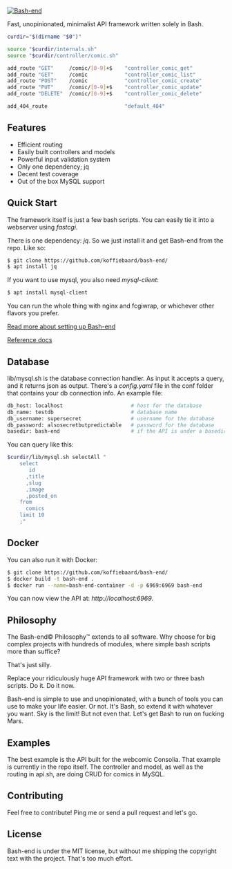 [![Bash-end](https://static.consolia-comic.com/bash-end-underline.png)](http://quax.net/bash-end)

  Fast, unopinionated, minimalist API framework written solely in Bash.

```bash
curdir="$(dirname "$0")"

source "$curdir/internals.sh"
source "$curdir/controller/comic.sh"

add_route "GET"     /comic/[0-9]+$    "controller_comic_get"
add_route "GET"     /comic            "controller_comic_list"
add_route "POST"    /comic            "controller_comic_create"
add_route "PUT"     /comic/[0-9]+$    "controller_comic_update"
add_route "DELETE"  /comic/[0-9]+$    "controller_comic_delete"

add_404_route                         "default_404"
```

## Features

  * Efficient routing
  * Easily built controllers and models
  * Powerful input validation system
  * Only one dependency; jq
  * Decent test coverage
  * Out of the box MySQL support


## Quick Start

The framework itself is just a few bash scripts. You can easily tie it into a webserver using *fastcgi*.

There is one dependency: *jq*. So we just install it and get Bash-end from the repo. Like so:

```bash
$ git clone https://github.com/koffiebaard/bash-end/
$ apt install jq
```


If you want to use mysql, you also need *mysql-client*:

```bash
$ apt install mysql-client
```

You can run the whole thing with nginx and fcgiwrap, or whichever other flavors you prefer.

[Read more about setting up Bash-end](docs/setup.md)

[Reference docs](docs/ref.md)

## Database

lib/mysql.sh is the database connection handler. As input it accepts a query, and it returns json as output. There's a *config.yaml* file in the conf folder that contains your db connection info. An example file:

```bash
db_host: localhost                      # host for the database
db_name: testdb                         # database name
db_username: supersecret                # username for the database
db_password: alsosecretbutpredictable   # password for the database
basedir: bash-end                       # if the API is under a basedir, list it here
```

You can query like this:

```bash
$curdir/lib/mysql.sh selectAll "
    select
       id
      ,title
      ,slug
      ,image
      ,posted_on 
    from 
      comics
    limit 10
    ;"
```

## Docker

You can also run it with Docker:

```bash
$ git clone https://github.com/koffiebaard/bash-end/
$ docker build -t bash-end .
$ docker run --name=bash-end-container -d -p 6969:6969 bash-end
```

You can now view the API at: *http://localhost:6969*.


## Philosophy

  The Bash-end© Philosophy™ extends to all software. Why choose for big complex projects with hundreds of modules, where simple bash scripts more than suffice?

  That's just silly.

  Replace your ridiculously huge API framework with two or three bash scripts. Do it. Do it now.

  Bash-end is simple to use and unopinionated, with a bunch of tools you can use to make your life easier. Or not. It's Bash, so extend it with whatever you want. Sky is the limit! But not even that. Let's get Bash to run on fucking Mars.


## Examples

  The best example is the API built for the webcomic Consolia. That example is currently in the repo itself. The controller and model, as well as the routing in api.sh, are doing CRUD for comics in MySQL.


## Contributing

Feel free to contribute! Ping me or send a pull request and let's go.

## License

Bash-end is under the MIT license, but without me shipping the copyright text with the project. That's too much effort.
